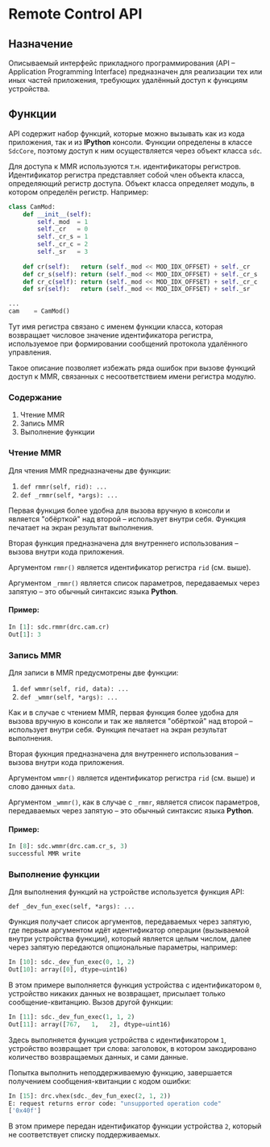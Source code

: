 # Remote Control API

## Назначение

Описываемый интерфейс прикладного программирования (API&nbsp;– Application Programming Interface) предназначен для реализации тех или иных частей приложения, требующих удалённый доступ к функциям устройства.

## Функции

API содержит набор функций, которые можно вызывать как из кода приложения, так и из **IPython** консоли. Функции определены в классе `SdcCore`, поэтому доступ к ним осуществляется через объект класса `sdc`.

Для доступа к MMR используются т.н. идентификаторы регистров. Идентификатор регистра представляет собой член объекта класса, определяющий регистр доступа. Объект класса определяет модуль, в котором определён регистр. Например:

```python
class CamMod:
    def __init__(self):
        self._mod  = 1
        self._cr   = 0
        self._cr_s = 1
        self._cr_c = 2
        self._sr   = 3
    
    def cr(self):   return (self._mod << MOD_IDX_OFFSET) + self._cr
    def cr_s(self): return (self._mod << MOD_IDX_OFFSET) + self._cr_s
    def cr_c(self): return (self._mod << MOD_IDX_OFFSET) + self._cr_c
    def sr(self):   return (self._mod << MOD_IDX_OFFSET) + self._sr

...
cam    = CamMod()    
```

Тут имя регистра связано с именем функции класса, которая возвращает числовое значение идентификатора регистра, используемое при формировании сообщений протокола удалённого управления.

Такое описание позволяет избежать ряда ошибок при вызове функций доступ к MMR, связанных с несоответствием имени регистра модулю.

### Содержание

1. Чтение MMR
1. Запись MMR
1. Выполнение функции

### Чтение MMR

Для чтения MMR предназначены две функции:

1. `def rmmr(self, rid): ...`
1. `def _rmmr(self, *args): ...`

Первая функция более удобна для вызова вручную в консоли и является "обёрткой" над второй&nbsp;– использует внутри себя. Функция печатает на экран результат выполнения.

Вторая функция предназначена для внутреннего использования&nbsp;– вызова внутри кода приложения.

Аргументом `rmmr()` является идентификатор регистра `rid` (см. выше).

Аргументом `_rmmr()` является список параметров, передаваемых через запятую&nbsp;– это обычный синтаксис языка **Python**.

#### Пример:

```python
In [1]: sdc.rmmr(drc.cam.cr)
Out[1]: 3
```

### Запись MMR

Для записи в MMR предусмотрены две функции:

1. `def wmmr(self, rid, data): ...`
1. `def _wmmr(self, *args): ...`

Как и в случае с чтением MMR, первая функция более удобна для вызова вручную в консоли и так же является "обёрткой" над второй&nbsp;– использует внутри себя. Функция печатает на экран результат выполнения.

Вторая фукнция предназначена для внутреннего использования&nbsp;– вызова внутри кода приложения.

Аргументом `wmmr()` является идентификатор регистра `rid` (см. выше) и слово данных `data`.

Аргументом `_wmmr()`, как в случае с `_rmmr`, является список параметров, передаваемых через запятую&nbsp;– это обычный синтаксис языка **Python**.

#### Пример:

```python
In [8]: sdc.wmmr(drc.cam.cr_s, 3)
successful MMR write
```

### Выполнение функции

Для выполнения функций на устройстве используется функция API:

`def _dev_fun_exec(self, *args): ...`

Функция получает список аргументов, передаваемых через запятую, где первым аргументом идёт идентификатор операции (вызываемой внутри устройства функции), который является целым числом, далее через запятую передаются опциональные параметры, например:

```python
In [10]: sdc._dev_fun_exec(0, 1, 2)
Out[10]: array([0], dtype=uint16)
```

В этом примере выполняется функция устройства с идентификатором `0`, устройство никаких данных не возвращает, присылает только сообщение-квитанцию. Вызов другой функции:

```python
In [11]: sdc._dev_fun_exec(1, 1, 2)
Out[11]: array([767,   1,   2], dtype=uint16)

```

Здесь выполняется функция устройства с идентификатором `1`, устройство возвращает три слова: заголовок, в котором закодировано количество возвращаемых данных, и сами данные.

Попытка выполнить неподдерживаемую функцию, завершается получением сообщения-квитанции с кодом ошибки:

```python
In [15]: drc.vhex(sdc._dev_fun_exec(2, 1, 2))
E: request returns error code: "unsupported operation code"
['0x40f']
```

В этом примере передан идентификатор функции устройства `2`, который не соответствует списку поддерживаемых.